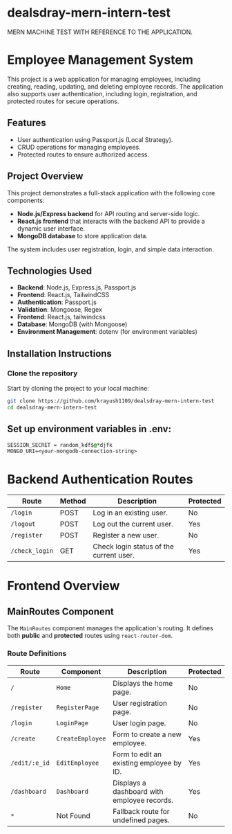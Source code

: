 # dealsdray-mern-intern-test
MERN MACHINE TEST WITH REFERENCE TO THE APPLICATION.

# Employee Management System

This project is a web application for managing employees, including creating, reading, updating, and deleting employee records. The application also supports user authentication, including login, registration, and protected routes for secure operations.

## **Features**
- User authentication using Passport.js (Local Strategy).
- CRUD operations for managing employees.
- Protected routes to ensure authorized access.

## Project Overview

This project demonstrates a full-stack application with the following core components:
- **Node.js/Express backend** for API routing and server-side logic.
- **React.js frontend** that interacts with the backend API to provide a dynamic user interface.
- **MongoDB database** to store application data.
  
The system includes user registration, login, and simple data interaction.

## **Technologies Used**

- **Backend**: Node.js, Express.js, Passport.js
- **Frontend**: React.js, TailwindCSS
- **Authentication**: Passport.js
- **Validation**: Mongoose, Regex
- **Frontend**: React.js, tailwindcss
- **Database**: MongoDB (with Mongoose)
- **Environment Management**: dotenv (for environment variables)

## Installation Instructions

### Clone the repository

Start by cloning the project to your local machine:

```bash
git clone https://github.com/krayush1109/dealsdray-mern-intern-test
cd dealsdray-mern-intern-test

```
## Set up environment variables in .env:

```css
SESSION_SECRET = random_kdf$@*djfk
MONGO_URI=<your-mongodb-connection-string>
```

# Backend Authentication Routes

| Route        | Method | Description                                  | Protected |
|--------------|--------|----------------------------------------------|-----------|
| `/login`     | POST   | Log in an existing user.                     | No        |
| `/logout`    | POST   | Log out the current user.                    | Yes       |
| `/register`  | POST   | Register a new user.                         | No        |
| `/check_login` | GET   | Check login status of the current user.      | Yes       |


# Frontend Overview

## MainRoutes Component

The `MainRoutes` component manages the application's routing. It defines both **public** and **protected** routes using `react-router-dom`.

### Route Definitions

| Route                | Component         | Description                                        | Protected |
|----------------------|-------------------|----------------------------------------------------|-----------|
| `/`                  | `Home`            | Displays the home page.                           | No        |
| `/register`          | `RegisterPage`    | User registration page.                           | No        |
| `/login`             | `LoginPage`       | User login page.                                   | No        |
| `/create`            | `CreateEmployee`  | Form to create a new employee.                     | Yes       |
| `/edit/:e_id`        | `EditEmployee`    | Form to edit an existing employee by ID.           | Yes       |
| `/dashboard`         | `Dashboard`       | Displays a dashboard with employee records.        | Yes       |
| `*`                  | Not Found         | Fallback route for undefined pages.               | No        |


